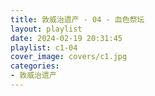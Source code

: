 ```yaml
---
title: 敦威治遗产 - 04 - 血色祭坛
layout: playlist
date: 2024-02-19 20:31:45
playlist: c1-04
cover_image: covers/c1.jpg
categories:
- 敦威治遗产
---
```


